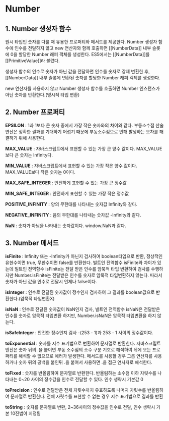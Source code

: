 # Number
## 1. Number 생성자 함수
원시 타입인 숫자를 다룰 때 유용한 프로퍼티와 메서드를 제공한다. Number 생성자 함수에 인수를 전달하지 않고 new 연산자와 함께 호출하면 [[NumberData]] 내부 슬롯에 0을 할당한 Number 래퍼 객체를 생성한다. ES5에서는 [[NumberData]]를 [[PrimitiveValue]]라 불렀다. 

생성자 함수의 인수로 숫자가 아닌 값을 전달하면 인수를 숫자로 강제 변환한 후, [[NumberData]] 내부 슬롯에 변환된 숫자를 할당한 Number 래퍼 객체를 생성한다.

new 연산자를 사용하지 않고 Number 생성자 함수를 호출하면 Number 인스턴스가 아닌 숫자를 반환한다.(명시적 타입 변환)

## 2. Number 프로퍼티
__EPSILON__ : 1과 1보다 큰 숫자 중에서 가장 작은 숫자와의 차이와 같다. 부동소수점 산술 연산은 정확한 결과를 기대하기 어렵기 때문에 부동소수점으로 인해 발생하는 오차를 해결하기 위해 사용한다.

__MAX_VALUE__ : 자바스크립트에서 표현할 수 있는 가장 큰 양수 값이다. MAX_VALUE보다 큰 숫자는 Infinity다.

__MIN_VALUE__ : 자바스크립트에서 표현할 수 있는 가장 작은 양수 값이다. MAX_VALUE보다 작은 숫자는 0이다.

__MAX_SAFE_INTEGER__ : 안전하게 표현할 수 있는 가장 큰 정수값

__MIN_SAFE_INTEGER__ : 안전하게 표현할 수 있는 가장 작은 정수값

__POSITIVE_INFINITY__ : 양의 무한대를 나타내는 숫자값 Infinity와 같다.

__NEGATIVE_INFINITY__ : 음의 무한대를 나타내는 숫자값 -Infinity와 같다.

__NaN__ : 숫자가 아님을 나타내는 숫자값이다. window.NaN과 같다.

## 3. Number 메서드
__isFinite__ : Infinity 또는 -Infinity가 아닌지 검사하여 boolean타입으로 반환, 정상적인 유한수이면 true, 무한수이면 false를 반환한다. 빌트인 전역함수 isFinite와 차이가 있는데 빌트인 전역함수 isFinite는 전달 받은 인수를 암묵적 타입 변환하여 검사를 수행하지만 Number.isFinite는 전달받은 인수를 숫자로 암묵적 타입변환하지 않는다. 따라서 숫자가 아닌 값을 인수로 전달시 언제나 false이다.

__isInteger__ : 인수로 전달된 숫자값이 정수인지 검사하여 그 결과를 boolean값으로 반환한다.(암묵적 타입변환X)

__isNaN__ : 인수로 전달된 숫자값이 NaN인지 검사, 빌트인 전역함수 isNaN은 전달받은 인수를 숫자로 암묵적 타입변환 하지만, Number.isNaN은 암묵적 타입변환을 하지 않는다.

__isSafeInteger__ : 안전한 정수인지 검사 -(253 - 1)과 253 - 1 사이의 정수값이다.

__toExponential__ : 숫자를 지수 표기법으로 변환하여 문자열로 반환한다. 자바스크립트 엔진은 숫자 뒤의 .을 붙이면 부동 소수점의 소수 구분 기호로 해석하여 뒤에 오는 프로퍼티를 해석할 수 없으므로 에러가 발생한다. 메서드를 사용할 경우 그룹 연산자를 사용하거나 숫자 뒤의 공백을 붙인뒤 .을 붙여서 사용하면 .을 접근 연사자로 해석한다.

__toFixed__ : 숫자를 반올림하여 문자열로 반환한다. 반올림하는 소수점 이하 자릿수를 나타내는 0~20 사이의 정수값을 인수로 전달할 수 있다. 인수 생략시 기본값 0

__toPrecision__ : 인수로 전달받은 전체 자릿수까지 유효하도록 나머지 자릿수를 반올림하여 문자열로 반환한다. 전체 자릿수를 표현할 수 없는 경우 지수 표기법으로 결과를 반환

__toString__ : 숫자를 문자열로 변환, 2~36사이의 정수값을 인수로 전달, 인수 생략시 기본 10진법이 지정됨
